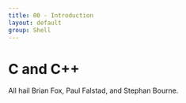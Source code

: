 ```yaml
---
title: 00 - Introduction
layout: default
group: Shell
---
```


C and C++
=========

All hail Brian Fox, Paul Falstad, and Stephan Bourne.

